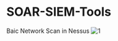 # SOAR-SIEM-Tools

Baic Network Scan in Nessus
![1](https://github.com/RElGN222/SOAR-SIEM-Tools/assets/139646653/9063e186-a1b1-41d0-aca8-58df39533356)
